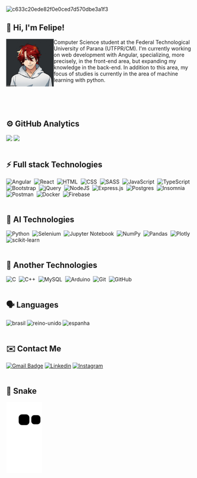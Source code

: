 ![c633c20ede82f0e0ced7d570dbe3a1f3](https://user-images.githubusercontent.com/70382532/138322189-2db8df52-9dcb-40a0-88a8-c365466bd33d.gif)

## :wave: Hi, I'm Felipe!
<div>
   <img align="left" alt="felipe_gif" height="128" width="128" src="https://github.com/felipolis/felipolis/blob/main/meuavatar.gif">
   Computer Science student at the Federal Technological University of Parana (UTFPR/CM). I'm currently working on web development with Angular, specializing, more precisely, in the front-end area, but expanding my knowledge in the back-end. In addition to this area, my focus of studies is currently in the area of machine learning with python. 
</div>
<br><br><br><br>


## ⚙️ GitHub Analytics
<div>
  <img height="180em" src="https://github-readme-stats.vercel.app/api?username=felipolis&show_icons=true&theme=dracula&include_all_commits=true&count_private=true"/>
  <img height="180em" src="https://github-readme-stats.vercel.app/api/top-langs/?username=felipolis&layout=compact&langs_count=16&theme=dracula"/>
</div><br>

## ⚡ Full stack Technologies
![Angular](https://img.shields.io/badge/angular-%2320232a.svg?style=for-the-badge&logo=angular&logoColor=%23DD0031)&nbsp;
![React](https://img.shields.io/badge/react-%2320232a.svg?style=for-the-badge&logo=react&logoColor=%2361DAFB)&nbsp;
![HTML](https://img.shields.io/badge/-HTML-%2320232a.svg?style=for-the-badge&logo=HTML5)&nbsp;
![CSS](https://img.shields.io/badge/-CSS-%2320232a.svg?style=for-the-badge&logo=CSS3&logoColor=1572B6)&nbsp;
![SASS](https://img.shields.io/badge/SASS-%2320232a.svg?style=for-the-badge&logo=SASS&logoColor=hotpink)&nbsp;
![JavaScript](https://img.shields.io/badge/-JavaScript-%2320232a.svg?style=for-the-badge&logo=javascript)&nbsp;
![TypeScript](https://img.shields.io/badge/typescript-%2320232a.svg?style=for-the-badge&logo=typescript&logoColor=%23007ACC)&nbsp;
![Bootstrap](https://img.shields.io/badge/bootstrap-%2320232a.svg?style=for-the-badge&logo=bootstrap&logoColor=%23563D7C)&nbsp;
![jQuery](https://img.shields.io/badge/jquery-%2320232a.svg?style=for-the-badge&logo=jquery&logoColor=%230769AD)&nbsp;
![NodeJS](https://img.shields.io/badge/node.js-%2320232a?style=for-the-badge&logo=node.js&logoColor=6DA55F)&nbsp;
![Express.js](https://img.shields.io/badge/express.js-%2320232a.svg?style=for-the-badge&logo=express&logoColor=%23404d59)&nbsp;
![Postgres](https://img.shields.io/badge/postgres-%2320232a.svg?style=for-the-badge&logo=postgresql&logoColor=%23316192)&nbsp;
![Insomnia](https://img.shields.io/badge/Insomnia-%2320232a?style=for-the-badge&logo=insomnia&logoColor=5849BE)&nbsp;
![Postman](https://img.shields.io/badge/Postman-%2320232a?style=for-the-badge&logo=postman&logoColor=FF6C37)&nbsp;
![Docker](https://img.shields.io/badge/docker-%2320232a.svg?style=for-the-badge&logo=docker&logoColor=%230db7ed)&nbsp;
![Firebase](https://img.shields.io/badge/firebase-%2320232a.svg?style=for-the-badge&logo=firebase)&nbsp;
<br><br>

## 🤖 AI Technologies
![Python](https://img.shields.io/badge/-Python-%2320232a.svg?style=for-the-badge&logo=python)&nbsp;
![Selenium](https://img.shields.io/badge/-selenium-%2320232a?style=for-the-badge&logo=selenium&logoColor=%43B02A)&nbsp;
![Jupyter Notebook](https://img.shields.io/badge/jupyter-%2320232a.svg?style=for-the-badge&logo=jupyter&logoColor=orange)&nbsp;
![NumPy](https://img.shields.io/badge/numpy-%2320232a.svg?style=for-the-badge&logo=numpy&logoColor=%23013243)&nbsp;
![Pandas](https://img.shields.io/badge/pandas-%2320232a.svg?style=for-the-badge&logo=pandas&logoColor=%23150458)&nbsp;
![Plotly](https://img.shields.io/badge/Plotly-%2320232a.svg?style=for-the-badge&logo=plotly&logoColor=%233F4F75)&nbsp;
![scikit-learn](https://img.shields.io/badge/scikit--learn-%2320232a.svg?style=for-the-badge&logo=scikit-learn&logoColor=%23F7931E)&nbsp;
<br><br>

## 🧰 Another Technologies
![C](https://img.shields.io/badge/-C-%2320232a.svg?style=for-the-badge&logo=C&logoColor=A8B9CC)&nbsp;
![C++](https://img.shields.io/badge/-C++-%2320232a.svg?style=for-the-badge&logo=C%2B%2B&logoColor=00599C)&nbsp;
![MySQL](https://img.shields.io/badge/-MySQL-%2320232a.svg?style=for-the-badge&logo=mysql)&nbsp;
![Arduino](https://img.shields.io/badge/-Arduino-%2320232a?style=for-the-badge&logo=Arduino&logoColor=00979D)&nbsp;
![Git](https://img.shields.io/badge/-Git-%2320232a.svg?style=for-the-badge&logo=git)&nbsp;
![GitHub](https://img.shields.io/badge/-GitHub-%2320232a.svg?style=for-the-badge&logo=github)&nbsp;
<br><br>

## 🗣️ Languages
<div style="display: inline_block">
  <img align="center" alt="brasil" height="40" width="40" src="https://cdn-icons-png.flaticon.com/512/317/317132.png">
  <img align="center" alt="reino-unido" height="40" width="40" src="https://cdn-icons-png.flaticon.com/512/317/317348.png">
  <img align="center" alt="espanha" height="40" width="40" src="https://cdn-icons-png.flaticon.com/512/317/317316.png">
</div><br>

## ✉️ Contact Me 
[![Gmail Badge](https://img.shields.io/badge/-Gmail-c14438?style=for-the-badge&logo=Gmail&logoColor=white&link=mailto:felipecunhamendes@gmail.com)](mailto:felipecunhamendes@gmail.com)
[![Linkedin](https://img.shields.io/badge/LinkedIn-0077B5?style=for-the-badge&logo=linkedin&logoColor=white)](https://www.linkedin.com/in/felipeacmendes/)
[![Instagram](https://img.shields.io/badge/Instagram-E4405F?style=for-the-badge&logo=instagram&logoColor=white)](https://www.instagram.com/felipeacmendes/)
<br><br>

## 🐍 Snake
![Snake animation](https://github.com/felipolis/felipolis/blob/output/github-contribution-grid-snake.svg)

